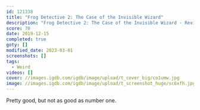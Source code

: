 ```yaml
---
id: 121338
title: "Frog Detective 2: The Case of the Invisible Wizard"
description: "Frog Detective 2: The Case of the Invisible Wizard - Review"
score: 70
date: 2019-12-15
completed: true
goty: []
modified_date: 2023-03-01
screenshots: []
tags:
  - Weird
videos: []
cover: //images.igdb.com/igdb/image/upload/t_cover_big/co1umw.jpg
image: //images.igdb.com/igdb/image/upload/t_screenshot_huge/sc6xfh.jpg
---
```

Pretty good, but not as good as number one.